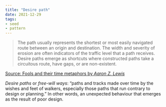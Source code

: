 ```yaml
---
title: "Desire path"
date: 2021-12-29
tags:
- seed
- pattern
---
```


> The path usually represents the shortest or most easily navigated route between an origin and destination. The width and severity of erosion are often indicators of the traffic level that a path receives. Desire paths emerge as shortcuts where constructed paths take a circuitous route, have gaps, or are non-existent.

[Source: Fools and their time metaphors by *Aaron Z. Lewis*](https://aaronzlewis.com/blog/2019/02/11/fools-and-their-time-metaphors/)

_Desire paths_ or _free-will ways_: “paths and tracks made over time by the wishes and feet of walkers, especially those paths that run contrary to design or planning.” In other words, an unexpected behaviour that emerges as the result of poor design.